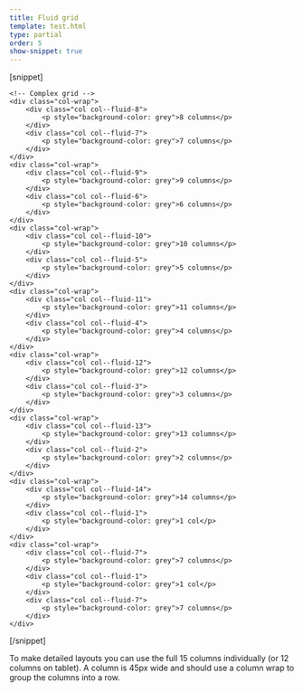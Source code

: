 ```yaml
---
title: Fluid grid
template: test.html
type: partial
order: 5
show-snippet: true
---
```

[snippet]
<div class="wrapper">

    <!-- Complex grid -->
    <div class="col-wrap">
        <div class="col col--fluid-8">
            <p style="background-color: grey">8 columns</p>
        </div>
        <div class="col col--fluid-7">
            <p style="background-color: grey">7 columns</p>
        </div>
    </div>
    <div class="col-wrap">
        <div class="col col--fluid-9">
            <p style="background-color: grey">9 columns</p>
        </div>
        <div class="col col--fluid-6">
            <p style="background-color: grey">6 columns</p>
        </div>
    </div>
    <div class="col-wrap">
        <div class="col col--fluid-10">
            <p style="background-color: grey">10 columns</p>
        </div>
        <div class="col col--fluid-5">
            <p style="background-color: grey">5 columns</p>
        </div>
    </div>
    <div class="col-wrap">
        <div class="col col--fluid-11">
            <p style="background-color: grey">11 columns</p>
        </div>
        <div class="col col--fluid-4">
            <p style="background-color: grey">4 columns</p>
        </div>
    </div>
    <div class="col-wrap">
        <div class="col col--fluid-12">
            <p style="background-color: grey">12 columns</p>
        </div>
        <div class="col col--fluid-3">
            <p style="background-color: grey">3 columns</p>
        </div>
    </div>
    <div class="col-wrap">
        <div class="col col--fluid-13">
            <p style="background-color: grey">13 columns</p>
        </div>
        <div class="col col--fluid-2">
            <p style="background-color: grey">2 columns</p>
        </div>
    </div>
    <div class="col-wrap">
        <div class="col col--fluid-14">
            <p style="background-color: grey">14 columns</p>
        </div>
        <div class="col col--fluid-1">
            <p style="background-color: grey">1 col</p>
        </div>
    </div>
    <div class="col-wrap">
        <div class="col col--fluid-7">
            <p style="background-color: grey">7 columns</p>
        </div>
        <div class="col col--fluid-1">
            <p style="background-color: grey">1 col</p>
        </div>
        <div class="col col--fluid-7">
            <p style="background-color: grey">7 columns</p>
        </div>
    </div>

</div>
[/snippet]

To make detailed layouts you can use the full 15 columns individually (or 12 columns on tablet). A column is 45px wide and should use a column wrap to group the columns into a row.